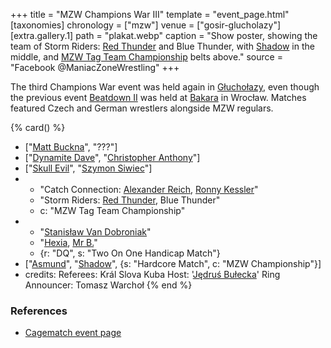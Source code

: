 +++
title = "MZW Champions War III"
template = "event_page.html"
[taxonomies]
chronology = ["mzw"]
venue = ["gosir-glucholazy"]
[extra.gallery.1]
path = "plakat.webp"
caption = "Show poster, showing the team of Storm Riders: [Red Thunder](@/w/red-thunder.md) and Blue Thunder, with [Shadow](@/w/shadow.md) in the middle, and [MZW Tag Team Championship](@/c/mzw-tag-team-championship.md) belts above."
source = "Facebook @ManiacZoneWrestling"
+++

The third Champions War event was held again in [Głuchołazy](@/v/gosir-glucholazy.md), even though the previous event [Beatdown II](@/e/mzw/2017-02-18-mzw-beatdown-2.md) was held at [Bakara](@/v/bakara.md) in Wrocław. Matches featured Czech and German wrestlers alongside MZW regulars.

{% card() %}
- ["[Matt Buckna](@/w/matt-buckna.md)", "???"]
- ["[Dynamite Dave](@/w/dynamite-dave.md)", "[Christopher Anthony](@/w/christopher-anthony.md)"]
- ["[Skull Evil](@/w/skull-evil.md)", "[Szymon Siwiec](@/w/szymon-siwiec.md)"]
- - "Catch Connection: [Alexander Reich](@/w/alex-ace.md), [Ronny Kessler](@/w/ronny-kessler.md)"
  - "Storm Riders: [Red Thunder](@/w/red-thunder.md), Blue Thunder"
  - c: "MZW Tag Team Championship"
- - "[Stanisław Van Dobroniak](@/w/stanislaw-van-dobroniak.md)"
  - "[Hexia](@/w/hexia.md), [Mr B.](@/w/mr-b.md)"
  - {r: "DQ", s: "Two On One Handicap Match"}
- ["[Asmund](@/w/asmund.md)", "[Shadow](@/w/shadow.md)", {s: "Hardcore Match", c: "MZW
      Championship"}]
- credits:
    Referees: Král Slova Kuba
    Host: '[Jędruś Bułecka](@/w/jedrus-bulecka.md)'
    Ring Announcer: Tomasz Warchoł
{% end %}

### References

* [Cagematch event page](https://www.cagematch.net/?id=1&nr=177221)
